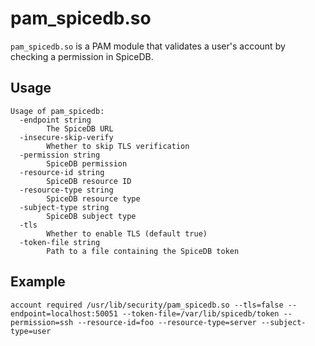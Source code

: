 # pam_spicedb.so

`pam_spicedb.so` is a PAM module that validates a user's account by checking a permission in SpiceDB.

## Usage
```
Usage of pam_spicedb:
  -endpoint string
    	The SpiceDB URL
  -insecure-skip-verify
    	Whether to skip TLS verification
  -permission string
    	SpiceDB permission
  -resource-id string
    	SpiceDB resource ID
  -resource-type string
    	SpiceDB resource type
  -subject-type string
    	SpiceDB subject type
  -tls
    	Whether to enable TLS (default true)
  -token-file string
    	Path to a file containing the SpiceDB token
```

## Example

```pam
account required /usr/lib/security/pam_spicedb.so --tls=false --endpoint=localhost:50051 --token-file=/var/lib/spicedb/token --permission=ssh --resource-id=foo --resource-type=server --subject-type=user
```
